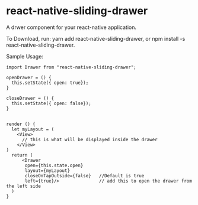 # react-native-sliding-drawer

A drwer component for your react-native application.

To Download, run: yarn add react-native-sliding-drawer, or npm install -s react-native-sliding-drawer.

Sample Usage:

    import Drawer from "react-native-sliding-drawer";

    openDrawer = () {
      this.setState({ open: true});
    }

    closeDrawer = () {
      this.setState({ open: false});
    }


    render () {
      let myLayout = (
        <View>
          // this is what will be displayed inside the drawer
        </View>
    )
      return (
          <Drawer
           open={this.state.open}
           layout={myLayout}
           closeOnTapOutside={false}   //Default is true
           left={true}/>               // add this to open the drawer from the left side
      )
    }
